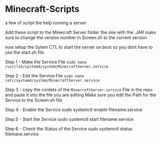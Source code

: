 # Minecraft-Scripts
a few of script the help running a server 

Add these script to the Minecraft Server folder the one with the .JAR make sure to change the version number in Screen.sh to the current version 

now setup the Sytem CTL to start the server on boot so you dont have to use the start.sh file

Step 1 - Make the Service File
`sudo nano /usr/lib/systemd/system/MinecraftServer.service`

Step 2 - Edit the Service File
`sudo nano /etc/systemd/system/MinecraftServer.service`

Step 3 - copy the contets of the `MinecraftServer.service` File in the repo and paste it into the file you are editing Make sure you edit the Path for the Service to the Screen.sh file

Step 4 - Enable the Service
sudo systemctl enable filename.service

Step 5 - Start the Service 
sudo systemctl start filename.service

Step 6 - Check the Status of the Service 
sudo systemctl status filemane.service
